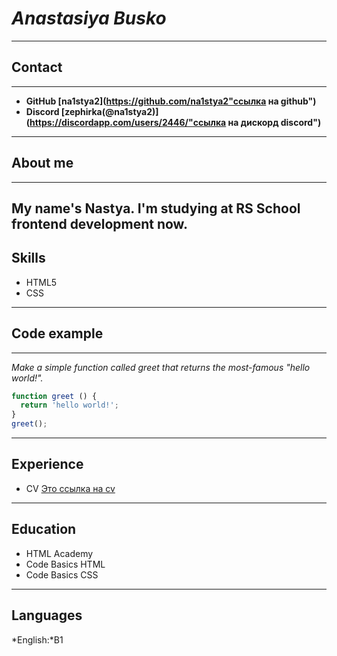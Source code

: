 # *Anastasiya Busko*
---
## Contact
---
* **GitHub [na1stya2](https://github.com/na1stya2"ссылка на github")**
* **Discord [zephirka(@na1stya2)](https://discordapp.com/users/2446/"ссылка на дискорд discord")**
---
## About me
---
My name's Nastya. I'm studying at RS School frontend development now. 
---
## Skills
 * HTML5
 * CSS
---
## Code example
---
*Make a simple function called greet that returns the most-famous "hello world!".*

```js
function greet () {
  return 'hello world!';
}
greet();
```
---

## Experience

* CV [Это ссылка на cv](https://github.com/na1stya2/rsschool-cv.git)
---
## Education
  
  * HTML Academy
  * Code Basics HTML
  * Code Basics CSS
---
## Languages 
 
 *English:*B1  